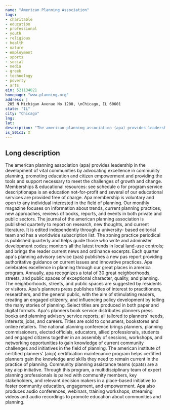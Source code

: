 ```yaml
---
name: "American Planning Association"
tags:
- charitable
- education
- professional
- youth
- religious
- health
- nature
- employment
- sports
- social
- media
- greek
- technology
- poverty
- arts
ein: 521134021
homepage: "www.planning.org"
address: |
 205 N Michigan Avenue No 1200, \nChicago, IL 60601
state: "IL"
city: "Chicago"
lng: 
lat: 
description: "The american planning association (apa) provides leadership in the development of vital communities by advocating excellence in community planning, promoting education and citizen empowerment and providing the tools and support necessary to meet the challenges of growth and change. "
is_501c3: X
---
```


## Long description

The american planning association (apa) provides leadership in the development of vital communities by advocating excellence in community planning, promoting education and citizen empowerment and providing the tools and support necessary to meet the challenges of growth and change. Memberships & educational resources: see schedule o for program service descriptionapa is an education not-for-profit and several of our educational services are provided free of charge. Apa membership is voluntary and open to any individual interested in the field of planning. Our monthly magazine focuses on information about trends, current planning practices, new approaches, reviews of books, reports, and events in both private and public sectors. The journal of the american planning association is published quarterly to report on research, new thoughts, and current literature. It is edited independently through a university- based editorial team and has a worldwide subscription list. The zoning practice periodical is published quarterly and helps guide those who write and administer development codes; monitors all the latest trends in local land-use controls; and brings the reader current news and ordinance excerpts. Each quarter apa's planning advisory service (pas) publishes a new pas report providing authoritative guidance on current issues and innovative practices. Apa celebrates excellence in planning through our great places in america program. Annually, apa recognizes a total of 30 great neighborhoods, streets, and public spaces of exceptional character, quality, and planning. The neighborhoods, streets, and public spaces are suggested by residents or visitors. Apa's planners press publishes titles of interest to practitioners, researchers, and the general public, with the aim of stimulating readers, creating an engaged citizenry, and influencing policy development by telling the many stories of planning. Select titles are produced in both paper and digital formats. Apa's planners book service distributes planners press books and planning advisory service reports, all tailored to planners' needs, interests, jobs, and careers. Titles are sold to consumers, bookstores and online retailers. The national planning conference brings planners, planning commissioners, elected officials, educators, allied professionals, students and engaged citizens together in an assembly of sessions, workshops, and networking opportunities to gain knowledge of current community challenges and initiatives in the field of planning. The american institute of certified planners' (aicp) certification maintenance program helps certified planners gain the knowledge and skills they need to remain current in the practice of planning. Community planning assistance teams (cpats) are a key aicp initiative. Through this program, a multidisciplinary team of expert planning professionals is paired with community members, key stakeholders, and relevant decision makers in a place-based initiative to foster community education, engagement, and empowerment. Apa also produces audio conferences, webinars, training workshops, streaming videos and audio recordings to promote education about communities and planning. 

